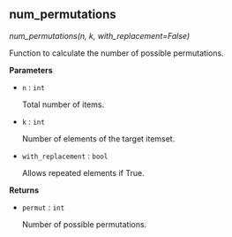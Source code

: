 ## num_permutations

*num_permutations(n, k, with_replacement=False)*

Function to calculate the number of possible permutations.

**Parameters**

- `n` : `int`

    Total number of items.

- `k` : `int`

    Number of elements of the target itemset.

- `with_replacement` : `bool`

    Allows repeated elements if True.

**Returns**

- `permut` : `int`

    Number of possible permutations.

